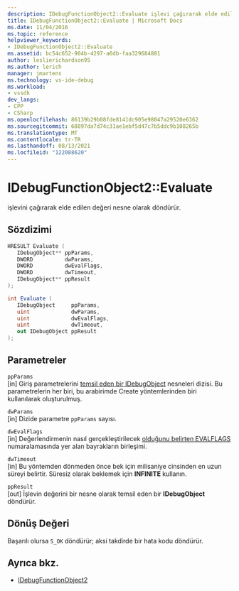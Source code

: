 ```yaml
---
description: IDebugFunctionObject2::Evaluate işlevi çağırarak elde edilen değeri nesne olarak döndürür.
title: IDebugFunctionObject2::Evaluate | Microsoft Docs
ms.date: 11/04/2016
ms.topic: reference
helpviewer_keywords:
- IDebugFunctionObject2::Evaluate
ms.assetid: bc54c652-904b-4297-a6db-faa329684881
author: leslierichardson95
ms.author: lerich
manager: jmartens
ms.technology: vs-ide-debug
ms.workload:
- vssdk
dev_langs:
- CPP
- CSharp
ms.openlocfilehash: 86139b29b08fde8141dc905e98047a29520e6362
ms.sourcegitcommit: 68897da7d74c31ae1ebf5d47c7b5ddc9b108265b
ms.translationtype: MT
ms.contentlocale: tr-TR
ms.lasthandoff: 08/13/2021
ms.locfileid: "122088620"
---
```

# <a name="idebugfunctionobject2evaluate"></a>IDebugFunctionObject2::Evaluate
işlevini çağırarak elde edilen değeri nesne olarak döndürür.

## <a name="syntax"></a>Sözdizimi

```cpp
HRESULT Evaluate (
   IDebugObject** ppParams,
   DWORD          dwParams,
   DWORD          dwEvalFlags,
   DWORD          dwTimeout,
   IDebugObject** ppResult
);
```

```csharp
int Evaluate (
   IDebugObject     ppParams,
   uint             dwParams,
   uint             dwEvalFlags,
   uint             dwTimeout,
   out IDebugObject ppResult
);
```

## <a name="parameters"></a>Parametreler
`ppParams`\
[in] Giriş parametrelerini [temsil eden bir IDebugObject](../../../extensibility/debugger/reference/idebugobject.md) nesneleri dizisi. Bu parametrelerin her biri, bu arabirimde Create yöntemlerinden biri kullanılarak oluşturulmuş.

`dwParams`\
[in] Dizide parametre `ppParams` sayısı.

`dwEvalFlags`\
[in] Değerlendirmenin nasıl gerçekleştirilecek [olduğunu belirten EVALFLAGS](../../../extensibility/debugger/reference/evalflags.md) numaralamasında yer alan bayrakların birleşimi.

`dwTimeout`\
[in] Bu yöntemden dönmeden önce bek için milisaniye cinsinden en uzun süreyi belirtir. Süresiz olarak beklemek için **INFINITE** kullanın.

`ppResult`\
[out] İşlevin değerini bir nesne olarak temsil eden bir **IDebugObject** döndürür.

## <a name="return-value"></a>Dönüş Değeri
 Başarılı olursa `S_OK` döndürür; aksi takdirde bir hata kodu döndürür.

## <a name="see-also"></a>Ayrıca bkz.
- [IDebugFunctionObject2](../../../extensibility/debugger/reference/idebugfunctionobject2.md)
